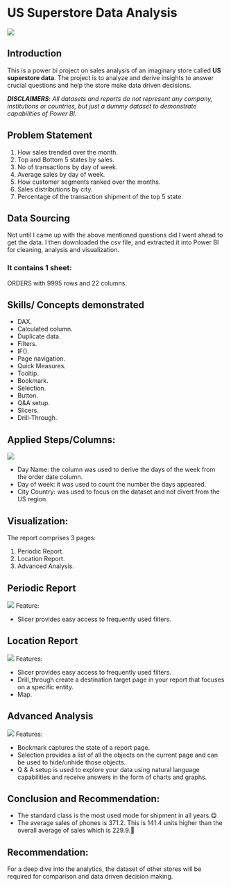# US Superstore Data Analysis

![](Introduction.png)

## Introduction
This is a power bi project on sales analysis of an imaginary store called  **US superstore data**.
The project is to analyze and derive insights to answer crucial questions and help the store make data driven decisions.

**_DISCLAIMERS_**: _All datasets and reports do not represent any company, institutions or countries, but just a dummy dataset to demonstrate capabilities of Power BI._


## Problem Statement
1.	How sales trended over the month.
2.	Top and Bottom 5 states by sales.
3.	No of transactions by day of week.
4.	Average sales by day of week.
5.	How customer segments ranked over the months.
6.	Sales distributions by city.
7.	Percentage of the transaction shipment of the top 5 state.

## Data Sourcing
Not until I came up with the above mentioned questions did I went ahead to get the data. I then downloaded the csv file, and extracted it into Power BI for cleaning, analysis and visualization.
### It contains 1 sheet:
ORDERS with 9995 rows and 22 columns.


## Skills/ Concepts demonstrated

- DAX.
- Calculated column. 
- Duplicate data.
- Filters.
- IF().
- Page navigation.
- Quick Measures.
- Tooltip.
- Bookmark.
- Selection.
- Button.
- Q&A setup.
- Slicers.
- Drill-Through.

## Applied Steps/Columns: 

![](Applied.png)
- Day Name: the column was used to derive the days of the week from the order date column.
- Day of week: it was used to count the number the days appeared.
- City Country: was used to focus on the dataset and not divert from the US region.

## Visualization:

The report comprises 3 pages:
1.	Periodic Report.
2.	Location Report.
3.	Advanced Analysis.

## Periodic Report

![](Periodic.png)
Feature:
- Slicer provides easy access to frequently used filters.

## Location Report

![](Location.png)
Features:
- Slicer provides easy access to frequently used filters.
- Drill_through create a destination target page in your report that focuses on a specific entity.
- Map.

## Advanced Analysis

![](Q&A.png)
Features:
- Bookmark captures the state of a report page.
- Selection provides a list of all the objects on the current page and can be used to hide/unhide those objects.
- Q & A setup is used to explore your data using natural language capabilities and receive answers in the form of charts and graphs.

## Conclusion and Recommendation:
- The standard class is the most used mode for shipment in all years.😋
- The average sales of phones is 371.2. This is 141.4 units higher than the overall average of sales which is 229.9.🥰


## Recommendation:
For a deep dive into the analytics, the dataset of other stores will be required for comparison and data driven decision making.



